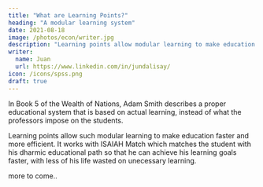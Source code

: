 ```yaml
---
title: "What are Learning Points?"
heading: "A modular learning system"
date: 2021-08-18
image: /photos/econ/writer.jpg
description: "Learning points allow modular learning to make education faster and more efficient. It works with ISAIAH Match"
writer:
  name: Juan
  url: https://www.linkedin.com/in/jundalisay/
icon: /icons/spss.png
draft: true
---
```



In Book 5 of the Wealth of Nations, Adam Smith describes a proper educational system that is based on actual learning, instead of what the professors impose on the students. 

Learning points allow such modular learning to make education faster and more efficient. It works with ISAIAH Match which matches the student with his dharmic educational path so that he can achieve his learning goals faster, with less of his life wasted on unecessary learning. 

more to come..
